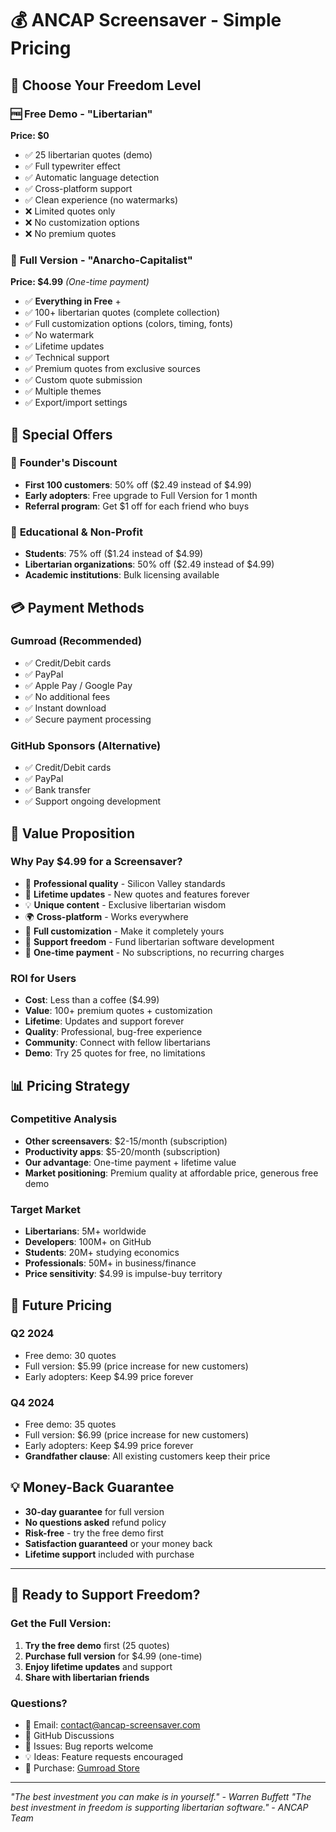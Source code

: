 # 💰 ANCAP Screensaver - Simple Pricing

## 🎯 **Choose Your Freedom Level**

### 🆓 **Free Demo - "Libertarian"**
**Price: $0**
- ✅ 25 libertarian quotes (demo)
- ✅ Full typewriter effect
- ✅ Automatic language detection
- ✅ Cross-platform support
- ✅ Clean experience (no watermarks)
- ❌ Limited quotes only
- ❌ No customization options
- ❌ No premium quotes

### 💎 **Full Version - "Anarcho-Capitalist"**
**Price: $4.99** *(One-time payment)*
- ✅ **Everything in Free** +
- ✅ 100+ libertarian quotes (complete collection)
- ✅ Full customization options (colors, timing, fonts)
- ✅ No watermark
- ✅ Lifetime updates
- ✅ Technical support
- ✅ Premium quotes from exclusive sources
- ✅ Custom quote submission
- ✅ Multiple themes
- ✅ Export/import settings

## 🌟 **Special Offers**

### 🎁 **Founder's Discount**
- **First 100 customers**: 50% off ($2.49 instead of $4.99)
- **Early adopters**: Free upgrade to Full Version for 1 month
- **Referral program**: Get $1 off for each friend who buys

### 🏢 **Educational & Non-Profit**
- **Students**: 75% off ($1.24 instead of $4.99)
- **Libertarian organizations**: 50% off ($2.49 instead of $4.99)
- **Academic institutions**: Bulk licensing available

## 💳 **Payment Methods**

### **Gumroad** (Recommended)
- ✅ Credit/Debit cards
- ✅ PayPal
- ✅ Apple Pay / Google Pay
- ✅ No additional fees
- ✅ Instant download
- ✅ Secure payment processing

### **GitHub Sponsors** (Alternative)
- ✅ Credit/Debit cards
- ✅ PayPal
- ✅ Bank transfer
- ✅ Support ongoing development

## 🎯 **Value Proposition**

### **Why Pay $4.99 for a Screensaver?**
- 🎨 **Professional quality** - Silicon Valley standards
- 🚀 **Lifetime updates** - New quotes and features forever
- 💡 **Unique content** - Exclusive libertarian wisdom
- 🌍 **Cross-platform** - Works everywhere
- 🔧 **Full customization** - Make it completely yours
- 💪 **Support freedom** - Fund libertarian software development
- 🎯 **One-time payment** - No subscriptions, no recurring charges

### **ROI for Users**
- **Cost**: Less than a coffee ($4.99)
- **Value**: 100+ premium quotes + customization
- **Lifetime**: Updates and support forever
- **Quality**: Professional, bug-free experience
- **Community**: Connect with fellow libertarians
- **Demo**: Try 25 quotes for free, no limitations

## 📊 **Pricing Strategy**

### **Competitive Analysis**
- **Other screensavers**: $2-15/month (subscription)
- **Productivity apps**: $5-20/month (subscription)
- **Our advantage**: One-time payment + lifetime value
- **Market positioning**: Premium quality at affordable price, generous free demo

### **Target Market**
- **Libertarians**: 5M+ worldwide
- **Developers**: 100M+ on GitHub
- **Students**: 20M+ studying economics
- **Professionals**: 50M+ in business/finance
- **Price sensitivity**: $4.99 is impulse-buy territory

## 🚀 **Future Pricing**

### **Q2 2024**
- Free demo: 30 quotes
- Full version: $5.99 (price increase for new customers)
- Early adopters: Keep $4.99 price forever

### **Q4 2024**
- Free demo: 35 quotes
- Full version: $6.99 (price increase for new customers)
- Early adopters: Keep $4.99 price forever
- **Grandfather clause**: All existing customers keep their price

## 💡 **Money-Back Guarantee**

- **30-day guarantee** for full version
- **No questions asked** refund policy
- **Risk-free** - try the free demo first
- **Satisfaction guaranteed** or your money back
- **Lifetime support** included with purchase

---

## 🎯 **Ready to Support Freedom?**

### **Get the Full Version:**
1. **Try the free demo** first (25 quotes)
2. **Purchase full version** for $4.99 (one-time)
3. **Enjoy lifetime updates** and support
4. **Share with libertarian friends**

### **Questions?**
- 📧 Email: contact@ancap-screensaver.com
- 💬 GitHub Discussions
- 🐛 Issues: Bug reports welcome
- 💡 Ideas: Feature requests encouraged
- 🛒 Purchase: [Gumroad Store](https://gumroad.com/ancap-screensaver)

---

*"The best investment you can make is in yourself." - Warren Buffett*
*"The best investment in freedom is supporting libertarian software." - ANCAP Team*
